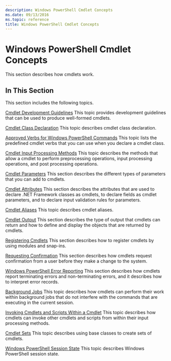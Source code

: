 ```yaml
---
description: Windows PowerShell Cmdlet Concepts
ms.date: 09/13/2016
ms.topic: reference
title: Windows PowerShell Cmdlet Concepts
---
```

# Windows PowerShell Cmdlet Concepts

This section describes how cmdlets work.

## In This Section

This section includes the following topics.

[Cmdlet Development Guidelines](./cmdlet-development-guidelines.md)
This topic provides development guidelines that can be used to produce well-formed cmdlets.

[Cmdlet Class Declaration](./cmdlet-class-declaration.md)
This topic describes cmdlet class declaration.

[Approved Verbs for Windows PowerShell Commands](./approved-verbs-for-windows-powershell-commands.md)
This topic lists the predefined cmdlet verbs that you can use when you declare a cmdlet class.

[Cmdlet Input Processing Methods](./cmdlet-input-processing-methods.md)
This topic describes the methods that allow a cmdlet to perform preprocessing operations, input processing operations, and post processing operations.

[Cmdlet Parameters](./cmdlet-parameters.md)
This section describes the different types of parameters that you can add to cmdlets.

[Cmdlet Attributes](./cmdlet-attributes.md)
This section describes the attributes that are used to declare .NET Framework classes as cmdlets, to declare fields as cmdlet parameters, and to declare input validation rules for parameters.

[Cmdlet Aliases](./cmdlet-aliases.md)
This topic describes cmdlet aliases.

[Cmdlet Output](./cmdlet-output.md)
This section describes the type of output that cmdlets can return and how to define and display the objects that are returned by cmdlets.

[Registering Cmdlets](./modules-and-snap-ins.md)
This section describes how to register cmdlets by using modules and snap-ins.

[Requesting Confirmation](./requesting-confirmation-from-cmdlets.md)
This section describes how cmdlets request confirmation from a user before they make a change to the system.

[Windows PowerShell Error Reporting](./error-reporting-concepts.md)
This section describes how cmdlets report terminating errors and non-terminating errors, and it describes how to interpret error records.

[Background Jobs](./background-jobs.md)
This topic describes how cmdlets can perform their work within background jobs that do not interfere with the commands that are executing in the current session.

[Invoking Cmdlets and Scripts Within a Cmdlet](./invoking-cmdlets-and-scripts-within-a-cmdlet.md)
This topic describes how cmdlets can invoke other cmdlets and scripts from within their input processing methods.

[Cmdlet Sets](./cmdlet-sets.md)
This topic describes using base classes to create sets of cmdlets.

[Windows PowerShell Session State](./windows-powershell-session-state.md)
This topic describes Windows PowerShell session state.

